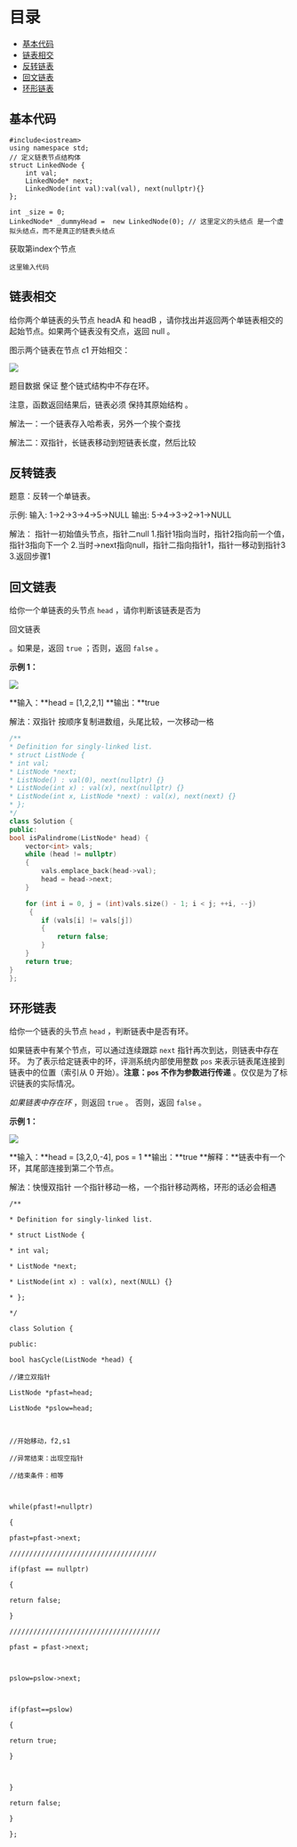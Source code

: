 # 目录
- [基本代码](##基本代码)
- [链表相交](##链表相交)
- [反转链表](##反转链表)
- [ 回文链表](##回文链表)
- [环形链表](##环形链表)

## 基本代码
```
#include<iostream>
using namespace std;
// 定义链表节点结构体
struct LinkedNode {
    int val;
    LinkedNode* next;
    LinkedNode(int val):val(val), next(nullptr){}
};

int _size = 0;
LinkedNode* _dummyHead =  new LinkedNode(0); // 这里定义的头结点 是一个虚拟头结点，而不是真正的链表头结点
```
获取第index个节点

`这里输入代码`


## 链表相交
给你两个单链表的头节点 headA 和 headB ，请你找出并返回两个单链表相交的起始节点。如果两个链表没有交点，返回 null 。

图示两个链表在节点 c1 开始相交：

![](https://code-thinking-1253855093.file.myqcloud.com/pics/20211219221657.png)

题目数据 保证 整个链式结构中不存在环。

注意，函数返回结果后，链表必须 保持其原始结构 。

解法一：一个链表存入哈希表，另外一个挨个查找

解法二：双指针，长链表移动到短链表长度，然后比较

## 反转链表
题意：反转一个单链表。

示例: 输入: 1->2->3->4->5->NULL 输出: 5->4->3->2->1->NULL

解法：
指针一初始值头节点，指针二null
1.指针1指向当时，指针2指向前一个值，指针3指向下一个
2.当时->next指向null，指针二指向指针1，指针一移动到指针3
3.返回步骤1


## 回文链表
给你一个单链表的头节点 `head` ，请你判断该链表是否为

回文链表

。如果是，返回 `true` ；否则，返回 `false` 。

**示例 1：**

![](https://assets.leetcode.com/uploads/2021/03/03/pal1linked-list.jpg)

**输入：**head = [1,2,2,1]
**输出：**true

解法：双指针
按顺序复制进数组，头尾比较，一次移动一格
```c++
/**
* Definition for singly-linked list.
* struct ListNode {
* int val;
* ListNode *next;
* ListNode() : val(0), next(nullptr) {}
* ListNode(int x) : val(x), next(nullptr) {}
* ListNode(int x, ListNode *next) : val(x), next(next) {}
* };
*/
class Solution {
public:
bool isPalindrome(ListNode* head) {
	vector<int> vals;
	while (head != nullptr) 
	{
		vals.emplace_back(head->val);
		head = head->next;
	}

	for (int i = 0, j = (int)vals.size() - 1; i < j; ++i, --j)
	 {
		if (vals[i] != vals[j]) 
		{
			return false;
		}
	}
	return true;
}
};
```

## 环形链表
给你一个链表的头节点 `head` ，判断链表中是否有环。

如果链表中有某个节点，可以通过连续跟踪 `next` 指针再次到达，则链表中存在环。 为了表示给定链表中的环，评测系统内部使用整数 `pos` 来表示链表尾连接到链表中的位置（索引从 0 开始）。**注意：`pos` 不作为参数进行传递** 。仅仅是为了标识链表的实际情况。

_如果链表中存在环_ ，则返回 `true` 。 否则，返回 `false` 。

**示例 1：**

![](https://assets.leetcode-cn.com/aliyun-lc-upload/uploads/2018/12/07/circularlinkedlist.png)

**输入：**head = [3,2,0,-4], pos = 1
**输出：**true
**解释：**链表中有一个环，其尾部连接到第二个节点。

解法：快慢双指针
一个指针移动一格，一个指针移动两格，环形的话必会相遇
```
/**

* Definition for singly-linked list.

* struct ListNode {

* int val;

* ListNode *next;

* ListNode(int x) : val(x), next(NULL) {}

* };

*/

class Solution {

public:

bool hasCycle(ListNode *head) {

//建立双指针

ListNode *pfast=head;

ListNode *pslow=head;

  

//开始移动，f2,s1

//异常结束：出现空指针

//结束条件：相等

  

while(pfast!=nullptr)

{

pfast=pfast->next;

/////////////////////////////////////

if(pfast == nullptr)

{

return false;

}

//////////////////////////////////////

pfast = pfast->next;

  

pslow=pslow->next;

  

if(pfast==pslow)

{

return true;

}

  

}

return false;

}

};
```


<!--stackedit_data:
eyJoaXN0b3J5IjpbLTE3ODg0NjU2MTAsLTY2NjY5ODc3NSwtMj
U0MTM3NjgyLDExNTUzNDI4OTVdfQ==
-->